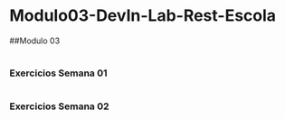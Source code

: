 # Modulo03-DevIn-Lab-Rest-Escola
##Modulo 03
#
### Exercicios Semana 01 
#
###  Exercicios Semana 02
